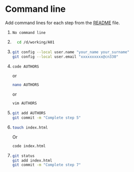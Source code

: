 # Command line

Add command lines for each step from the [README](README.md) file.

1. `No command line`

2. ```bash
     cd /d/working/A01
   ```

3. ```bash
   git config --local user.name "your_name your_surname"
   git config --local user.email "xxxxxxxxxx@cn330"
   ```

4. ```bash
   code AUTHORS
   ```

   or

   ```bash
   nano AUTHORS
   ```

   or

   ```bash
   vim AUTHORS
   ```

5. ```bash
   git add AUTHORS
   git commit -m "Complete step 5"
   ```

6. ```bash
   touch index.html
   ```

   Or

   ```bash
   code index.html
   ```

7. ```bash
   git status
   git add index.html
   git commit -m "Complete step 7"
   ```

